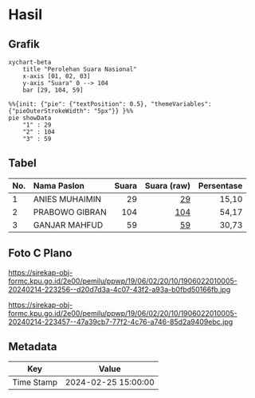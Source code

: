 # Hasil

## Grafik

```mermaid
xychart-beta
    title "Perolehan Suara Nasional"
    x-axis [01, 02, 03]
    y-axis "Suara" 0 --> 104
    bar [29, 104, 59]
```

```mermaid
%%{init: {"pie": {"textPosition": 0.5}, "themeVariables": {"pieOuterStrokeWidth": "5px"}} }%%
pie showData
    "1" : 29
    "2" : 104
    "3" : 59
```

## Tabel

| No. | Nama Paslon    | Suara | Suara (raw) | Persentase |
|:--- |:-------------- | -----:| -----------:| ----------:|
| 1   | ANIES MUHAIMIN | 29    | [29][p-1]   | 15,10      |
| 2   | PRABOWO GIBRAN | 104   | [104][p-2]  | 54,17      |
| 3   | GANJAR MAHFUD  | 59    | [59][p-3]   | 30,73      |


[p-1]: https://github.com/gigit-pemilu/pemilu-2024/blob/main/pilpres/hitung-suara/sub/19-kepulauan-bangka-belitung/sub/06-belitung-timur/sub/02-gantung/sub/2010-batu-penyu/sub/005-tps/sub/paslon-1.txt
[p-2]: https://github.com/gigit-pemilu/pemilu-2024/blob/main/pilpres/hitung-suara/sub/19-kepulauan-bangka-belitung/sub/06-belitung-timur/sub/02-gantung/sub/2010-batu-penyu/sub/005-tps/sub/paslon-2.txt
[p-3]: https://github.com/gigit-pemilu/pemilu-2024/blob/main/pilpres/hitung-suara/sub/19-kepulauan-bangka-belitung/sub/06-belitung-timur/sub/02-gantung/sub/2010-batu-penyu/sub/005-tps/sub/paslon-3.txt

## Foto C Plano

https://sirekap-obj-formc.kpu.go.id/2e00/pemilu/ppwp/19/06/02/20/10/1906022010005-20240214-223256--d20d7d3a-4c07-43f2-a93a-b0fbd50166fb.jpg

https://sirekap-obj-formc.kpu.go.id/2e00/pemilu/ppwp/19/06/02/20/10/1906022010005-20240214-223457--47a39cb7-77f2-4c76-a746-85d2a9409ebc.jpg


## Metadata

| Key        | Value               |
| ---------- | ------------------- |
| Time Stamp | 2024-02-25 15:00:00 |



